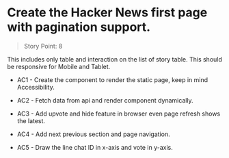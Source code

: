 # Create the Hacker News first page with pagination support.

> Story Point: 8

This includes only table and interaction on the list of story table. This should be responsive for Mobile and Tablet.

- AC1 - Create the component to render the static page, keep in mind Accessibility.
- AC2 - Fetch data from api and render component dynamically.
- AC3 - Add upvote and hide feature in browser even page refresh shows the latest.

- AC4 - Add next previous section and page navigation.

- AC5 - Draw the line chat ID in x-axis and vote in y-axis.
